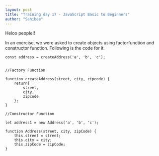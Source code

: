 ```yaml
---
layout: post
title: "Training day 17 - JavaScript Basic to Beginners"
author: "Sahibee"
---
```


Heloo people!!

In an exercise, we were asked to create objects using factorfunction and constructor function. Following is the code for it.

```
const address = createAddress('a', 'b', 'c');


//Factory Function

function createAddress(street, city, zipcode) {
    return{
        street,
        city,
        zipcode
    };
}

//Constructor Function

let address1 = new Address('a', 'b', 'c');

function Address(street, city, zipCode) {
    this.street = street;
    this.city = city;
    this.zipCode = zipCode;
}
```

